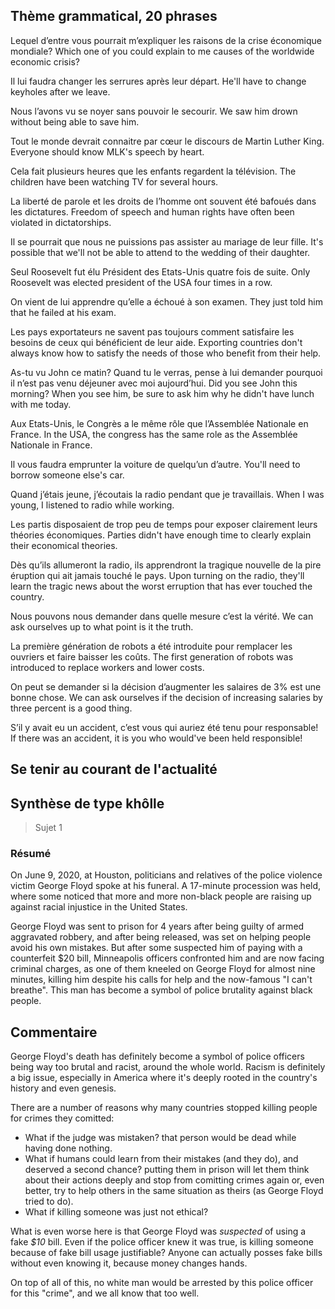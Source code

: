 ## Thème grammatical, 20 phrases

Lequel d’entre vous pourrait m’expliquer les raisons de la crise économique mondiale?
Which one of you could explain to me causes of the worldwide economic crisis?

Il lui faudra changer les serrures après leur départ.
He'll have to change keyholes after we leave.

Nous l’avons vu se noyer sans pouvoir le secourir.
We saw him drown without being able to save him.

Tout le monde devrait connaitre par cœur le discours de Martin Luther King.
Everyone should know MLK's speech by heart.

Cela fait plusieurs heures que les enfants regardent la télévision.
The children have been watching TV for several hours.

La liberté de parole et les droits de l’homme ont souvent été bafoués dans les dictatures.
Freedom of speech and human rights have often been violated in dictatorships.

Il se pourrait que nous ne puissions pas assister au mariage de leur fille.
It's possible that we'll not be able to attend to the wedding of their daughter.

Seul Roosevelt fut élu Président des Etats-Unis quatre fois de suite.
Only Roosevelt was elected president of the USA four times in a row.

On vient de lui apprendre qu’elle a échoué à son examen.
They just told him that he failed at his exam.

Les pays exportateurs ne savent pas toujours comment satisfaire les besoins de ceux qui bénéficient de leur aide.
Exporting countries don't always know how to satisfy the needs of those who benefit from their help.

As-tu vu John ce matin? Quand tu le verras, pense à lui demander pourquoi il n’est pas venu déjeuner avec moi aujourd’hui.
Did you see John this morning? When you see him, be sure to ask him why he didn't have lunch with me today.

Aux Etats-Unis, le Congrès a le même rôle que l’Assemblée Nationale en France.
In the USA, the congress has the same role as the Assemblée Nationale in France.

Il vous faudra emprunter la voiture de quelqu’un d’autre.
You'll need to borrow someone else's car.

Quand j’étais jeune, j’écoutais la radio pendant que je travaillais.
When I was young, I listened to radio while working.

Les partis disposaient de trop peu de temps pour exposer clairement leurs théories économiques.
Parties didn't have enough time to clearly explain their economical theories.

Dès qu’ils allumeront la radio, ils apprendront la tragique nouvelle de la pire éruption qui ait jamais touché le pays.
Upon turning on the radio, they'll learn the tragic news about the worst erruption that has ever touched the country.

Nous pouvons nous demander dans quelle mesure c’est la vérité.
We can ask ourselves up to what point is it the truth.

La première génération de robots a été introduite pour remplacer les ouvriers et faire baisser les coûts.
The first generation of robots was introduced to replace workers and lower costs.

On peut se demander si la décision d’augmenter les salaires de 3% est une bonne chose.
We can ask ourselves if the decision of increasing salaries by three percent is a good thing.

S’il y avait eu un accident, c’est vous qui auriez été tenu pour responsable!
If there was an accident, it is you who would've been held responsible!

## Se tenir au courant de l'actualité

## Synthèse de type khôlle

> Sujet 1

### Résumé

On June 9, 2020, at Houston, politicians and relatives of the police violence victim George Floyd spoke at his funeral. A 17-minute procession was held, where some noticed that more and more non-black people are raising up against racial injustice in the United States.

George Floyd was sent to prison for 4 years after being guilty of armed aggravated robbery, and after being released, was set on helping people avoid his own mistakes. But after some suspected him of paying with a counterfeit $20 bill, Minneapolis officers confronted him and are now facing criminal charges, as one of them kneeled on George Floyd for almost nine minutes, killing him despite his calls for help and the now-famous "I can't breathe". This man has become a symbol of police brutality against black people. 

## Commentaire

George Floyd's death has definitely become a symbol of police officers being way too brutal and racist, around the whole world. Racism is definitely a big issue, especially in America where it's deeply rooted in the country's history and even genesis. 

There are a number of reasons why many countries stopped killing people for crimes they comitted: 
- What if the judge was mistaken? that person would be dead while having done nothing.
- What if humans could learn from their mistakes (and they do), and deserved a second chance? putting them in prison will let them think about their actions deeply and stop from comitting crimes again or, even better,  try to help others in the same situation as theirs (as George Floyd tried to do).
- What if killing someone was just not ethical? 

What is even worse here is that George Floyd was _suspected_ of using a fake _$10_ bill. Even if the police officer knew it was true, is killing someone because of fake bill usage justifiable? Anyone can actually posses fake bills without even knowing it, because money changes hands.

On top of all of this, no white man would be arrested by this police officer for this "crime", and we all know that too well.

